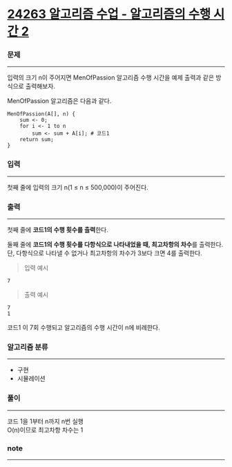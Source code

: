 [24263 알고리즘 수업 - 알고리즘의 수행 시간 2](https://www.acmicpc.net/problem/24263)  
===========
### 문제  

--------------
입력의 크기 n이 주어지면 MenOfPassion 알고리즘 수행 시간을 예제 출력과 같은 방식으로 출력해보자.  
  
MenOfPassion 알고리즘은 다음과 같다.  
```
MenOfPassion(A[], n) {
    sum <- 0;
    for i <- 1 to n
        sum <- sum + A[i]; # 코드1
    return sum;
}
```

### 입력  

--------------
첫째 줄에 입력의 크기 n(1 ≤ n ≤ 500,000)이 주어진다.  
  
### 출력  

--------------
첫째 줄에 **코드1의 수행 횟수를 출력**한다.  

둘째 줄에 **코드1의 수행 횟수를 다항식으로 나타내었을 때, 최고차항의 차수**를 출력한다. 단, 다항식으로 나타낼 수 없거나 최고차항의 차수가 3보다 크면 4를 출력한다.  
  
> 입력 예시  
```
7
```  
> 출력 예시  
```
7
1
```
코드1 이 7회 수행되고 알고리즘의 수행 시간이 n에 비례한다.  

### 알고리즘 분류  
  
--------------
- 구현
- 시뮬레이션

### 풀이  
  
--------------
코드 1을 1부터 n까지 n번 실행  
O(n)이므로 최고차항 차수는 1  
  
### note  

--------------
